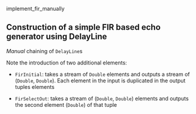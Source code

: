 implement_fir_manually

## Construction of a simple FIR based echo generator using DelayLine

*Manual* chaining of `DelayLine`s

Note the introduction of two additional elements:

- `FirInitial`: takes a stream of `Double` elements and outputs a stream of (`Double`, `Double`).
  Each element in the input is duplicated in the output tuples elements

- `FirSelectOut`: takes a stream of (`Double`, `Double`) elements and outputs the
  second element (`Double`) of that tuple
